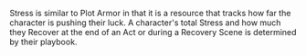 Stress is similar to Plot Armor in that it is a resource that tracks how far the character is pushing their luck. A character's total Stress and how much they Recover at the end of an Act or during a Recovery Scene is determined by their playbook.
